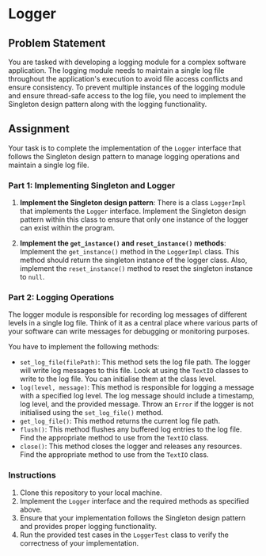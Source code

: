 # Logger

## Problem Statement

You are tasked with developing a logging module for a complex software application. The logging module needs to maintain a single log file throughout the application's execution to avoid file access conflicts and ensure consistency. To prevent multiple instances of the logging module and ensure thread-safe access to the log file, you need to implement the Singleton design pattern along with the logging functionality.

## Assignment

Your task is to complete the implementation of the `Logger` interface that follows the Singleton design pattern to manage logging operations and maintain a single log file.

### Part 1: Implementing Singleton and Logger

1. **Implement the Singleton design pattern**: There is a class `LoggerImpl` that implements the `Logger` interface. Implement the Singleton design pattern within this class to ensure that only one instance of the logger can exist within the program.

2. **Implement the `get_instance()` and `reset_instance()` methods**: Implement the `get_instance()` method in the `LoggerImpl` class. This method should return the singleton instance of the logger class. Also, implement the `reset_instance()` method to reset the singleton instance to `null`.

### Part 2: Logging Operations

The logger module is responsible for recording log messages of different levels in a single log file. Think of it as a central place where various parts of your software can write messages for debugging or monitoring purposes.

You have to implement the following methods:
- `set_log_file(filePath)`: This method sets the log file path. The logger will write log messages to this file. Look at using the `TextIO` classes to write to the log file. You can initialise them at the class level.
- `log(level, message)`: This method is responsible for logging a message with a specified log level. The log message should include a timestamp, log level, and the provided message. Throw an `Error` if the logger is not initialised using the `set_log_file()` method.
- `get_log_file()`: This method returns the current log file path.
- `flush()`: This method flushes any buffered log entries to the log file. Find the appropriate method to use from the `TextIO` class.
- `close()`: This method closes the logger and releases any resources. Find the appropriate method to use from the `TextIO` class.

### Instructions

1. Clone this repository to your local machine.
2. Implement the `Logger` interface and the required methods as specified above.
3. Ensure that your implementation follows the Singleton design pattern and provides proper logging functionality.
4. Run the provided test cases in the `LoggerTest` class to verify the correctness of your implementation.
